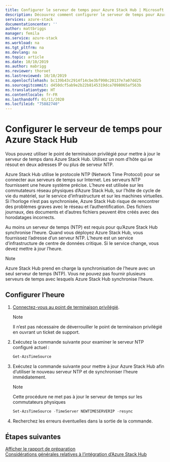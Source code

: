 ```yaml
---
title: Configurer le serveur de temps pour Azure Stack Hub | Microsoft Docs
description: Découvrez comment configurer le serveur de temps pour Azure Stack Hub.
services: azure-stack
documentationcenter: ''
author: mattbriggs
manager: femila
ms.service: azure-stack
ms.workload: na
ms.tgt_pltfrm: na
ms.devlang: na
ms.topic: article
ms.date: 10/10/2019
ms.author: mabrigg
ms.reviewer: thoroet
ms.lastreviewed: 10/10/2019
ms.openlocfilehash: bc139b43c2914f14cbe3bf998c20137e7a07dd25
ms.sourcegitcommit: d450dcf5ab9e2b22b8145319dca7098065af563b
ms.translationtype: HT
ms.contentlocale: fr-FR
ms.lasthandoff: 01/11/2020
ms.locfileid: "75882740"
---
```

# <a name="configure-the-time-server-for-azure-stack-hub"></a>Configurer le serveur de temps pour Azure Stack Hub

Vous pouvez utiliser le point de terminaison privilégié pour mettre à jour le serveur de temps dans Azure Stack Hub. Utilisez un nom d’hôte qui se résout en deux adresses IP ou plus de serveur NTP.

Azure Stack Hub utilise le protocole NTP (Network Time Protocol) pour se connecter aux serveurs de temps sur Internet. Les serveurs NTP fournissent une heure système précise. L’heure est utilisée sur les commutateurs réseau physiques d’Azure Stack Hub, sur l’hôte de cycle de vie du matériel, sur le service d’infrastructure et sur les machines virtuelles. Si l’horloge n’est pas synchronisée, Azure Stack Hub risque de rencontrer des problèmes graves avec le réseau et l’authentification. Des fichiers journaux, des documents et d’autres fichiers peuvent être créés avec des horodatages incorrects.

Au moins un serveur de temps (NTP) est requis pour qu’Azure Stack Hub synchronise l’heure. Quand vous déployez Azure Stack Hub, vous fournissez l’adresse d’un serveur NTP. L’heure est un service d’infrastructure de centre de données critique. Si le service change, vous devez mettre à jour l’heure.

> [!NOTE]
> Azure Stack Hub prend en charge la synchronisation de l’heure avec un seul serveur de temps (NTP). Vous ne pouvez pas fournir plusieurs serveurs de temps avec lesquels Azure Stack Hub synchronise l’heure.

## <a name="configure-time"></a>Configurer l’heure

1. [Connectez-vous au point de terminaison privilégié](azure-stack-privileged-endpoint.md). 
    > [!Note]  
    > Il n’est pas nécessaire de déverrouiller le point de terminaison privilégié en ouvrant un ticket de support.

2. Exécutez la commande suivante pour examiner le serveur NTP configuré actuel :

    ```PowerShell
    Get-AzsTimeSource
    ```

3. Exécutez la commande suivante pour mettre à jour Azure Stack Hub afin d’utiliser le nouveau serveur NTP et de synchroniser l’heure immédiatement.

    > [!Note]  
    > Cette procédure ne met pas à jour le serveur de temps sur les commutateurs physiques

    ```PowerShell
    Set-AzsTimeSource -TimeServer NEWTIMESERVERIP -resync
    ```

4. Recherchez les erreurs éventuelles dans la sortie de la commande.


## <a name="next-steps"></a>Étapes suivantes

[Afficher le rapport de préparation](azure-stack-validation-report.md)  
[Considérations générales relatives à l’intégration d’Azure Stack Hub](azure-stack-datacenter-integration.md)  
